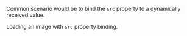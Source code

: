 
Common scenario would be to bind the `src` property to a dynamically received value.

Loading an image with `src` property binding.
<snippet id='image-binding'/>
<snippet id='image-binding-code'/>
<snippet id='image-binding-code-ts'/>